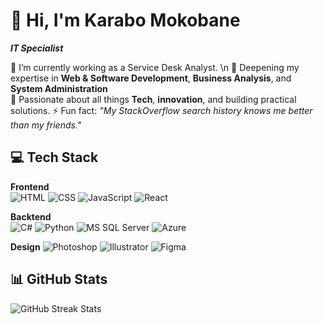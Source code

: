 # 👋 Hi, I'm Karabo Mokobane

***IT Specialist***

🔭 I’m currently working as a Service Desk Analyst. \n
🌱 Deepening my expertise in **Web & Software Development**, **Business Analysis**, and **System Administration**  
💬 Passionate about all things **Tech**, **innovation**, and building practical solutions.
⚡ Fun fact: *"My StackOverflow search history knows me better than my friends."*


## 💻 Tech Stack

**Frontend**  
![HTML](https://img.shields.io/badge/HTML-E34F26?style=flat&logo=html5&logoColor=white)
![CSS](https://img.shields.io/badge/CSS-1572B6?style=flat&logo=css3&logoColor=white)
![JavaScript](https://img.shields.io/badge/JavaScript-F7DF1E?style=flat&logo=javascript&logoColor=black)
![React](https://img.shields.io/badge/React-61DAFB?style=flat&logo=react&logoColor=black)


**Backtend**  
![C#](https://img.shields.io/badge/C%23-239120?style=flat&logo=c-sharp&logoColor=white)
![Python](https://img.shields.io/badge/Python-3776AB?style=flat&logo=python&logoColor=white)
![MS SQL Server](https://img.shields.io/badge/MS_SQL-CC2927?style=flat&logo=microsoft-sql-server&logoColor=white)
![Azure](https://img.shields.io/badge/Microsoft_Azure-0078D4?style=flat&logo=microsoft-azure&logoColor=white)

**Design**
![Photoshop](https://img.shields.io/badge/Photoshop-31A8FF?style=flat&logo=adobe-photoshop&logoColor=white)
![Illustrator](https://img.shields.io/badge/Illustrator-FF9A00?style=flat&logo=adobe-illustrator&logoColor=white)
![Figma](https://img.shields.io/badge/Figma-F24E1E?style=flat&logo=figma&logoColor=white)


## 📊 GitHub Stats

![GitHub Streak Stats](https://streak-stats.demolab.com/?(https://github.com/KaraboMokobane))
